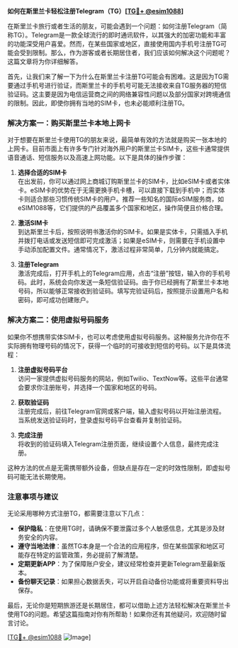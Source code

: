 **如何在斯里兰卡轻松注册Telegram（TG）[[TG💪+ @esim1088](https://t.me/s/esim1088)]**

在斯里兰卡旅行或者生活的朋友，可能会遇到一个问题：如何注册Telegram（简称TG）。Telegram是一款全球流行的即时通讯软件，以其强大的加密功能和丰富的功能深受用户喜爱。然而，在某些国家或地区，直接使用国内手机号注册TG可能会受到限制。那么，作为游客或者长期居住者，我们应该如何解决这个问题呢？这篇文章将为你详细解答。

首先，让我们来了解一下为什么在斯里兰卡注册TG可能会有困难。这是因为TG需要通过手机号进行验证，而斯里兰卡的手机号可能无法接收来自TG服务器的短信验证码。这主要是因为电信运营商之间的网络兼容性问题以及部分国家对跨境通信的限制。因此，即使你拥有当地的SIM卡，也未必能顺利注册TG。

### 解决方案一：购买斯里兰卡本地上网卡

对于想要在斯里兰卡使用TG的朋友来说，最简单有效的方法就是购买一张本地的上网卡。目前市面上有许多专门针对海外用户的斯里兰卡SIM卡，这些卡通常提供语音通话、短信服务以及高速上网功能。以下是具体的操作步骤：

1. **选择合适的SIM卡**  
   在出发前，你可以通过网上商城订购斯里兰卡的SIM卡，比如eSIM卡或者实体卡。eSIM卡的优势在于无需更换手机卡槽，可以直接下载到手机中；而实体卡则适合那些习惯传统SIM卡的用户。推荐一些知名的国际eSIM服务商，如eSIM1088等，它们提供的产品覆盖多个国家和地区，操作简便且价格合理。

2. **激活SIM卡**  
   到达斯里兰卡后，按照说明书激活你的SIM卡。如果是实体卡，只需插入手机并拨打电话或发送短信即可完成激活；如果是eSIM卡，则需要在手机设置中手动添加配置文件。通常情况下，激活过程非常简单，几分钟内就能搞定。

3. **注册Telegram**  
   激活完成后，打开手机上的Telegram应用，点击“注册”按钮，输入你的手机号码。此时，系统会向你发送一条短信验证码。由于你已经拥有了斯里兰卡本地号码，所以能够正常接收到验证码。填写完验证码后，按照提示设置用户名和密码，即可成功创建账户。

### 解决方案二：使用虚拟号码服务

如果你不想携带实体SIM卡，也可以考虑使用虚拟号码服务。这种服务允许你在不实际拥有物理号码的情况下，获得一个临时的可接收到短信的号码。以下是具体流程：

1. **注册虚拟号码平台**  
   访问一家提供虚拟号码服务的网站，例如Twilio、TextNow等。这些平台通常会要求你注册账号，并选择一个国家和地区的号码。

2. **获取验证码**  
   注册完成后，前往Telegram官网或客户端，输入虚拟号码以开始注册流程。当系统发送验证码时，登录虚拟号码平台查看并复制验证码。

3. **完成注册**  
   将收到的验证码填入Telegram注册页面，继续设置个人信息，最终完成注册。

这种方法的优点是无需携带额外设备，但缺点是存在一定的时效性限制，即虚拟号码可能无法长期使用。

### 注意事项与建议

无论采用哪种方式注册TG，都需要注意以下几点：

- **保护隐私**：在使用TG时，请确保不要泄露过多个人敏感信息，尤其是涉及财务安全的内容。
- **遵守当地法律**：虽然TG本身是一个合法的应用程序，但在某些国家和地区可能存在特定的监管政策，务必提前了解清楚。
- **定期更新APP**：为了保障账户安全，建议经常检查并更新Telegram至最新版本。
- **备份聊天记录**：如果担心数据丢失，可以开启自动备份功能或将重要资料导出保存。

最后，无论你是短期旅游还是长期居住，都可以借助上述方法轻松解决在斯里兰卡使用TG的问题。希望这篇指南对你有所帮助！如果你还有其他疑问，欢迎随时留言讨论。

[[TG💪+ @esim1088](https://t.me/s/esim1088) ![Image](https://i.postimg.cc/4NQfJmqS/Snipaste-2025-05-13-00-14-12.png)]